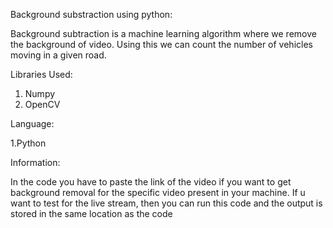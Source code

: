 Background substraction using python:

Background subtraction is a machine learning algorithm where we remove the background of video.
Using this we can count the number of vehicles moving in a given road.



Libraries Used:

1. Numpy
2. OpenCV

Language:

1.Python


Information:

In the code you have to paste the link of the video if you want to get background removal for the specific video present in your machine.
If u want to test for the live stream, then you can run this code and the output is stored in the same location as the code
